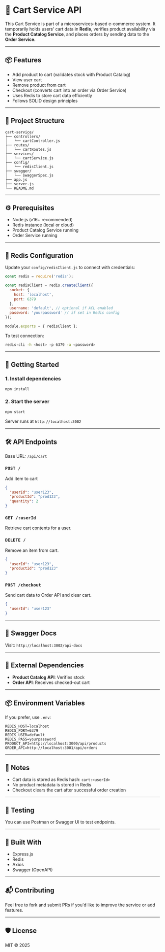 # 🛒 Cart Service API

This Cart Service is part of a microservices-based e-commerce system. It temporarily holds users' cart data in **Redis**, verifies product availability via the **Product Catalog Service**, and places orders by sending data to the **Order Service**.

---

## 📦 Features

- Add product to cart (validates stock with Product Catalog)
- View user cart
- Remove product from cart
- Checkout (converts cart into an order via Order Service)
- Uses Redis to store cart data efficiently
- Follows SOLID design principles

---

## 📁 Project Structure

```
cart-service/
├── controllers/
│   └── cartController.js
├── routes/
│   └── cartRoutes.js
├── services/
│   └── cartService.js
├── config/
│   └── redisClient.js
├── swagger/
│   └── swaggerSpec.js
├── app.js
├── server.js
└── README.md
```

---

## ⚙️ Prerequisites

- Node.js (v16+ recommended)
- Redis instance (local or cloud)
- Product Catalog Service running
- Order Service running

---

## 🔐 Redis Configuration

Update your `config/redisClient.js` to connect with credentials:

```js
const redis = require('redis');

const redisClient = redis.createClient({
  socket: {
    host: 'localhost',
    port: 6379
  },
  username: 'default', // optional if ACL enabled
  password: 'yourpassword' // if set in Redis config
});

module.exports = { redisClient };
```

To test connection:

```bash
redis-cli -h <host> -p 6379 -a <password>
```

---

## 🚀 Getting Started

### 1. Install dependencies

```bash
npm install
```

### 2. Start the server

```bash
npm start
```

Server runs at `http://localhost:3002`

---

## 🛠️ API Endpoints

Base URL: `/api/cart`

### `POST /`
Add item to cart

```json
{
  "userId": "user123",
  "productId": "prod123",
  "quantity": 2
}
```

### `GET /:userId`
Retrieve cart contents for a user.

### `DELETE /`
Remove an item from cart.

```json
{
  "userId": "user123",
  "productId": "prod123"
}
```

### `POST /checkout`
Send cart data to Order API and clear cart.

```json
{
  "userId": "user123"
}
```

---

## 📝 Swagger Docs

Visit: `http://localhost:3002/api-docs`

---

## 🔗 External Dependencies

- **Product Catalog API**: Verifies stock
- **Order API**: Receives checked-out cart

---

## 📦 Environment Variables

If you prefer, use `.env`:

```
REDIS_HOST=localhost
REDIS_PORT=6379
REDIS_USER=default
REDIS_PASS=yourpassword
PRODUCT_API=http://localhost:3000/api/products
ORDER_API=http://localhost:3001/api/orders
```

---

## 📌 Notes

- Cart data is stored as Redis hash: `cart:<userId>`
- No product metadata is stored in Redis
- Checkout clears the cart after successful order creation

---

## 🧪 Testing

You can use Postman or Swagger UI to test endpoints.

---

## 🧱 Built With

- Express.js
- Redis
- Axios
- Swagger (OpenAPI)

---

## 📬 Contributing

Feel free to fork and submit PRs if you'd like to improve the service or add features.

---

## 🛡 License

MIT © 2025